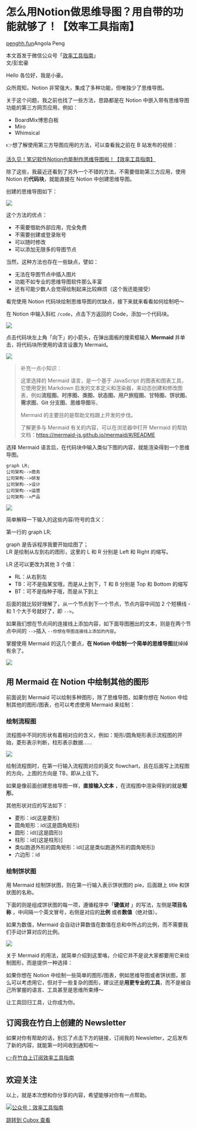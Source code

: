 怎么用Notion做思维导图？用自带的功能就够了！【效率工具指南】
=================================

[penghh.fun](https://penghh.fun/2022/11/27/2022-11-27-notion_mindmap/)Angola Peng

本文首发于微信公众号「[效率工具指南](https://mp.weixin.qq.com/s/LGb-13wwZEcp5yKo_3APwQ)」  
文/彭宏豪

Hello 各位好，我是小豪。

众所周知，Notion 非常强大，集成了多种功能，但唯独少了思维导图。

关于这个问题，我之前也找了一些方法，思路都是在 Notion 中嵌入带有思维导图功能的第三方网页应用，例如：

* BoardMix博思白板
* Miro
* Whimsical

👉想了解使用第三方导图应用的方法，可以查看我之前在 B 站发布的视频：

[活久见！笔记软件Notion也能制作思维导图啦！【效率工具指南】](https://www.bilibili.com/video/BV18e411u7RR/)

除了这些，我最近还看到了另外一个不错的方法，不需要借助第三方应用，使用 Notion 的**代码块**，就能直接在 Notion 中创建思维导图。

创建的思维导图如下：

[![](https://image.cubox.pro/imtwg9/cover/2023020317140177341/article.jpg)](https://article-picbed-1302715071.cos.ap-guangzhou.myqcloud.com/2022/11/27/16695237621440.jpg)

这个方法的优点：

* 不需要借助外部应用，完全免费
* 不需要创建或登录账号
* 可以随时修改
* 可以添加无限多的导图节点

当然，这种方法也存在一些缺点，譬如：

* 无法在导图节点中插入图片
* 功能不如专业的思维导图软件那么丰富
* 还有可能少数人会觉得绘制起来比较麻烦（这个我还能接受）

看完使用 Notion 代码块绘制思维导图的优缺点，接下来就来看看如何绘制吧～

在 Notion 中输入斜杠 `/code`，点击下方返回的 Code，添加一个代码块。

[![](https://image.cubox.pro/imtwg9/cover/2023020317140170061/article.jpg)](https://article-picbed-1302715071.cos.ap-guangzhou.myqcloud.com/2022/11/27/16695241623814.jpg)

点击代码块左上角「向下」的小箭头，在弹出面板的搜索框输入 **Mermaid** 并单击，将代码块所使用的语言设置为 Mermaid。

[![](https://image.cubox.pro/imtwg9/cover/2023020317140162163/article.jpg)](https://article-picbed-1302715071.cos.ap-guangzhou.myqcloud.com/2022/11/27/16695242610462.jpg)
> 补充一点小知识：
>
> 这里选择的 Mermaid 语言，是一个基于 JavaScript 的图表和图表工具，它使用受到 Markdown 启发的文本定义和渲染器，来动态创建和修改图表，例如**流程图、时序图、类图、状态图、用户旅程图、甘特图、饼状图、需求图、Git 分支图、思维导图**等。
>
> Mermaid 的主要目的是帮助文档跟上开发的步伐。
>
> 了解更多与 Mermaid 有关的内容，可以在浏览器中打开 Mermaid 的帮助文档：<https://mermaid-js.github.io/mermaid/#/README>

选择 Mermaid 语言后，在代码块中输入类似下图的内容，就能渲染得到一个思维导图。

    graph LR;
    公司架构-->商务
    公司架构-->研发
    公司架构-->设计
    公司架构-->运营
    公司架构-->产品

[![](https://image.cubox.pro/imtwg9/cover/2023020317140265659/article.jpg)](https://article-picbed-1302715071.cos.ap-guangzhou.myqcloud.com/2022/11/27/16695286652598.jpg)

简单解释一下输入的这些内容/符号的含义：

第一行的 graph LR;

graph 是告诉程序我要开始绘图了；  
LR 是绘制从左到右的图形，这里的 L 和 R 分别是 Left 和 Right 的缩写。

LR 还可以更改为其他 3 个值：

* RL：从右到左
* TB：可不是指某宝哦，而是从上到下，T 和 B 分别是 Top 和 Bottom 的缩写
* BT：可不是指种子哦，而是从下到上

后面的就比较好理解了，从一个节点到下一个节点，节点内容中间加 2 个短横线 - 和 1 个大于号就好了，即 `-->`。

如果我们想在节点间的连接线上添加内容，如下面导图圈出的文本，则是在两个节点中间的 `-->`插入 `--你想在导图连接线上添加的内容`。

掌握使用 Mermaid 的这几个要点，**在 Notion 中绘制一个简单的思维导图**就绰绰有余了。

[![](https://image.cubox.pro/imtwg9/cover/2023020317140285362/article.jpg)](https://article-picbed-1302715071.cos.ap-guangzhou.myqcloud.com/2022/11/27/16695303427924.jpg)

用 Mermaid 在 Notion 中绘制其他的图形
---------------------------

前面说到 Mermaid 可以绘制多种图形，除了思维导图，如果你想在 Notion 中绘制其他的图形/图表，也可以考虑使用 Mermaid 来绘制：

### 绘制流程图

流程图中不同的形状有着相对应的含义，例如：矩形/圆角矩形表示流程图的开始，菱形表示判断，柱形表示数据......

[![](https://image.cubox.pro/imtwg9/cover/2023020317140142814/article.jpg)](https://article-picbed-1302715071.cos.ap-guangzhou.myqcloud.com/2022/11/27/16695320089639.jpg)

绘制流程图时，在第一行输入流程图对应的英文 flowchart，且在后面写上流程图的方向，上图的方向是 TB，即从上往下。

如果是像前面创建思维导图一样，**直接输入文本** ，在流程图中渲染得到的就是**矩形**。

其他形状对应的写法如下：

* 菱形：id{这是菱形}
* 圆角矩形：id(这是圆角矩形)
* 圆形：id((这是圆形))
* 柱形：id\[(这是柱形)\]
* 类似跑道外形的圆角矩形：id(\[这是类似跑道外形的圆角矩形\])
* 六边形：id

### 绘制饼状图

用 Mermaid 绘制饼状图，则在第一行输入表示饼状图的 pie，后面跟上 title 和饼状图的名称。

下面的则是组成饼状图的每一项，遵循程序中「**键值对** 」的写法，左侧是**项目名称** ，中间隔一个英文冒号，右侧是对应的**比例** 或者**数值**（绝对值）。

如果为数值，Mermaid 会自动计算数值在数值在总和中所占的比例，而不需要我们手动计算对应的比例。

[![](https://image.cubox.pro/imtwg9/cover/2023020317140130664/article.jpg)](https://article-picbed-1302715071.cos.ap-guangzhou.myqcloud.com/2022/11/27/16695325577276.jpg)

关于 Mermaid 的用法，就简单介绍到这里咯，介绍它并不是说大家都要用它来绘制图形，而是提供一种选择：

如果你想在 Notion 中绘制一些简单的图形/图表，例如思维导图或者饼状图，那么可以考虑用它，但对于一些复杂的图形，建议还是**用更专业的工具**，而不是被自己所掌握的语言、工具甚至是思维所束缚～

让工具回归工具，让你成为你。

订阅我在竹白上创建的 Newsletter
---------------------

如果对你有帮助的话，别忘了点击下方的链接，订阅我的 Newsletter，之后发布了新的内容，就能第一时间收到通知啦～

[👉在竹白上订阅效率工具指南](https://penghh.zhubai.love/)

欢迎关注
----

以上，就是本次想和你分享的内容，希望能够对你有一点帮助。

[![公众号：效率工具指南](https://image.cubox.pro/article/2021122923391444480/41029.jpg)](https://article-picbed-1302715071.cos.ap-guangzhou.myqcloud.com/2021/05/28/gong-zhong-hao-wei-bu-er-wei-ma-dailogo.png)

[跳转到 Cubox 查看](https://cubox.pro/my/card?id=7066738575781398366)
